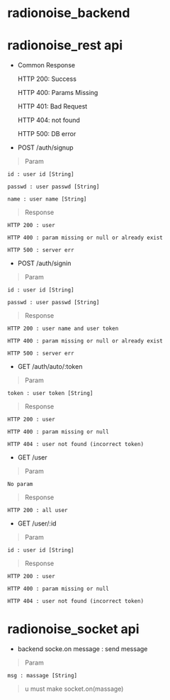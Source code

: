 # radionoise_backend

# radionoise_rest api

* Common Response

    HTTP 200: Success
    
    HTTP 400: Params Missing
    
    HTTP 401: Bad Request
    
    HTTP 404: not found
  
    HTTP 500: DB error
 
* POST /auth/signup

> Param

    id : user id [String]
    
    passwd : user passwd [String]
    
    name : user name [String]

>  Response

    HTTP 200 : user

    HTTP 400 : param missing or null or already exist
    
    HTTP 500 : server err
    
* POST /auth/signin

> Param

    id : user id [String]
    
    passwd : user passwd [String]

>  Response

    HTTP 200 : user name and user token

    HTTP 400 : param missing or null or already exist
    
    HTTP 500 : server err
    
     
* GET /auth/auto/:token

> Param

    token : user token [String]

>  Response

    HTTP 200 : user

    HTTP 400 : param missing or null

    HTTP 404 : user not found (incorrect token)


* GET /user

> Param

    No param

>  Response

    HTTP 200 : all user
    
* GET /user/:id

> Param

    id : user id [String]

>  Response

    HTTP 200 : user

    HTTP 400 : param missing or null

    HTTP 404 : user not found (incorrect token)

# radionoise_socket api

* backend socke.on message : send message

> Param

    msg : massage [String]

> u must make socket.on(massage)
